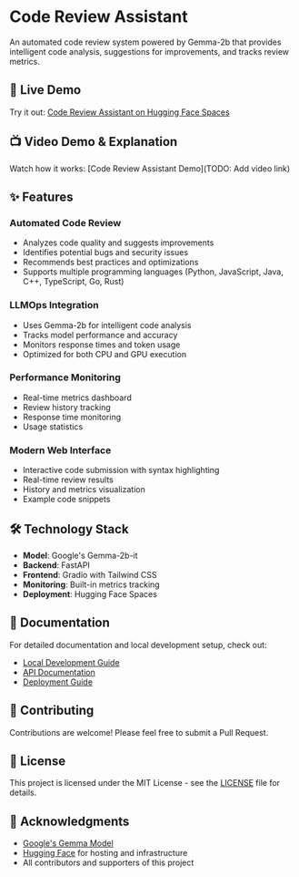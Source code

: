 # Code Review Assistant

An automated code review system powered by Gemma-2b that provides intelligent code analysis, suggestions for improvements, and tracks review metrics.

## 🚀 Live Demo
Try it out: [Code Review Assistant on Hugging Face Spaces](https://huggingface.co/spaces/Joash2024/code-review-assistant)

## 📺 Video Demo & Explanation
Watch how it works: [Code Review Assistant Demo](TODO: Add video link)

## ✨ Features

### Automated Code Review
- Analyzes code quality and suggests improvements
- Identifies potential bugs and security issues
- Recommends best practices and optimizations
- Supports multiple programming languages (Python, JavaScript, Java, C++, TypeScript, Go, Rust)

### LLMOps Integration
- Uses Gemma-2b for intelligent code analysis
- Tracks model performance and accuracy
- Monitors response times and token usage
- Optimized for both CPU and GPU execution

### Performance Monitoring
- Real-time metrics dashboard
- Review history tracking
- Response time monitoring
- Usage statistics

### Modern Web Interface
- Interactive code submission with syntax highlighting
- Real-time review results
- History and metrics visualization
- Example code snippets

## 🛠️ Technology Stack
- **Model**: Google's Gemma-2b-it
- **Backend**: FastAPI
- **Frontend**: Gradio with Tailwind CSS
- **Monitoring**: Built-in metrics tracking
- **Deployment**: Hugging Face Spaces

## 📖 Documentation
For detailed documentation and local development setup, check out:
- [Local Development Guide](docs/development.md)
- [API Documentation](docs/api.md)
- [Deployment Guide](docs/deployment.md)

## 🤝 Contributing
Contributions are welcome! Please feel free to submit a Pull Request.

## 📝 License
This project is licensed under the MIT License - see the [LICENSE](LICENSE) file for details.

## 🙏 Acknowledgments
- [Google's Gemma Model](https://huggingface.co/google/gemma-2b-it)
- [Hugging Face](https://huggingface.co/) for hosting and infrastructure
- All contributors and supporters of this project
